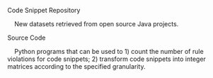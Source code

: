 Code Snippet Repository

&nbsp;&nbsp;&nbsp;&nbsp;New datasets retrieved from open source Java projects.

Source Code

&nbsp;&nbsp;&nbsp;&nbsp;Python programs that can be used to 1) count the number of rule violations for code snippets; 2) transform code snippets into integer matrices according to the specified granularity.
